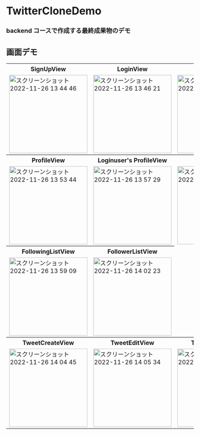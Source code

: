 # TwitterCloneDemo

### backend コースで作成する最終成果物のデモ

## 画面デモ

<table>
  <tr>
    <th>SignUpView</th>
    <th>LoginView</th>
    <th>HomeView</th>
  </tr>
  <tr>
    <td><img width="210" alt="スクリーンショット 2022-11-26 13 44 46" src="https://user-images.githubusercontent.com/74097011/204072631-6a2e1ec3-8b4f-4ec5-984a-6852e5ebfec3.png"></td>
    <td><img width="210" alt="スクリーンショット 2022-11-26 13 46 21" src="https://user-images.githubusercontent.com/74097011/204072660-73424d8c-c6df-4e18-ad68-9e57ee5ff140.png"></td>
    <td><img width="210" alt="スクリーンショット 2022-11-26 13 52 33" src="https://user-images.githubusercontent.com/74097011/204072788-340035ec-b1d6-44db-b53a-413988413b5a.png"></td>
  </tr>

  <tr>
    <th>ProfileView</th>
    <th>Loginuser's ProfileView</th>
    <th>ProfileEditView</th>
  </tr>
  <tr>
    <td><img width="210" alt="スクリーンショット 2022-11-26 13 53 44" src="https://user-images.githubusercontent.com/74097011/204072815-522d655d-b4ca-4c0a-82cd-3d55ea2b7bb3.png"></td>
    <td><img width="210" alt="スクリーンショット 2022-11-26 13 57 29" src="https://user-images.githubusercontent.com/74097011/204072904-43328775-4231-4723-9be8-fb9ee96a2e60.png"></td>
    <td><img width="210" alt="スクリーンショット 2022-11-26 14 22 11" src="https://user-images.githubusercontent.com/74097011/204073594-36c775ed-b512-44a6-aaa2-fa70d6fa827c.png"></td>
  </tr>

  <tr>
    <th>FollowingListView</th>
    <th>FollowerListView</th>
  </tr>
  <tr>
    <td><img width="210" alt="スクリーンショット 2022-11-26 13 59 09" src="https://user-images.githubusercontent.com/74097011/204072947-981adcf0-75ee-4d0c-9034-6f0dc5ed74b6.png"></td>
    <td><img width="210" alt="スクリーンショット 2022-11-26 14 02 23" src="https://user-images.githubusercontent.com/74097011/204073036-16d41255-6457-492f-97d5-9678dabb04ea.png"></td>
  </tr>

  <tr>
    <th>TweetCreateView</th>
    <th>TweetEditView</th>
    <th>TweetDeleteView</th>
  </tr>
  <tr>
    <td><img width="210" alt="スクリーンショット 2022-11-26 14 04 45" src="https://user-images.githubusercontent.com/74097011/204073092-f4b360d1-1b81-4e7e-bc64-c460a1b85858.png"></td>
    <td><img width="210" alt="スクリーンショット 2022-11-26 14 05 34" src="https://user-images.githubusercontent.com/74097011/204073116-b49fa3ae-84d4-4141-bbd6-f1290d2ff661.png"></td>
    <td><img width="210" alt="スクリーンショット 2022-11-26 14 06 03" src="https://user-images.githubusercontent.com/74097011/204073128-ff3c78e0-c2b0-401a-ac8f-2ff505bed457.png"></td>
  </tr>
</table>


